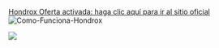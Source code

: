 <a href="http://hondrox-es.doctorpix.com/l" target="_blank">Hondrox Oferta activada: haga clic aquí para ir al sitio oficial</a>
![Como-Funciona-Hondrox](https://user-images.githubusercontent.com/91243149/134494460-e5492e01-458a-476d-95c0-6e3959f15126.png)
<p><a href="http://hondrox-es.doctorpix.com/l">
<img src="https://user-images.githubusercontent.com/91243149/134494646-80fb4f72-a1c9-46da-872a-383bc9192fc3.png">
</a></p>
